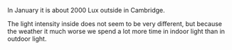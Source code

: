 In January it is about 2000 Lux outside in Cambridge. 

The light intensity inside does not seem to be very different, but because the weather it much worse we spend a lot more time in indoor light than in outdoor light.
